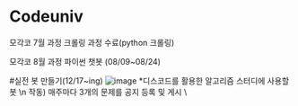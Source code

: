 # Codeuniv
모각코 7월 과정 크롤링 과정 수료(python 크롤링)

모각코 8월 과정 파이썬 챗봇 (08/09~08/24)


#실전 봇 만들기(12/17~ing)
![image](https://user-images.githubusercontent.com/80820166/146631167-98c0c1f5-38f9-43d7-9626-7da2747cafb9.png)
*디스코드를 활용한 알고리즘 스터디에 사용할 봇 \n
작동) 매주마다 3개의 문제를 공지 등록 및 게시 \

